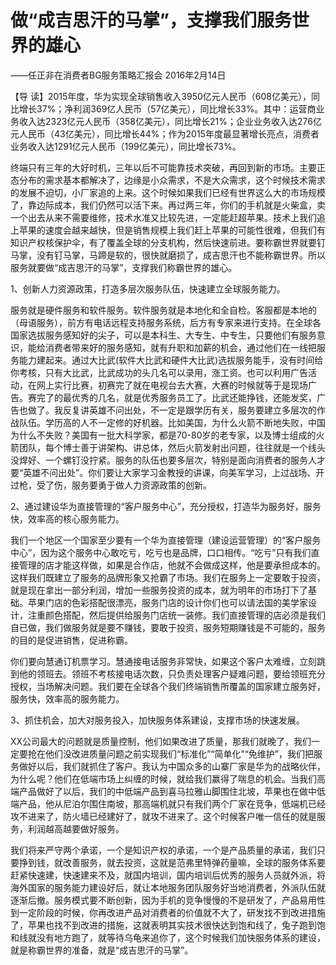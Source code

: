 # 做“成吉思汗的马掌”，支撑我们服务世界的雄心

——任正非在消费者BG服务策略汇报会 2016年2月14日

【导 读】2015年度，华为实现全球销售收入3950亿元人民币（608亿美元），同比增长37%；净利润369亿人民币（57亿美元），同比增长33%。其中：运营商业务收入达2323亿元人民币（358亿美元），同比增长21%；企业业务收入达276亿元人民币（43亿美元），同比增长44%；作为2015年度最显著增长亮点，消费者业务收入达1291亿元人民币（199亿美元），同比增长73%。

终端只有三年的大好时机，三年以后不可能靠技术突破，再回到新的市场。主要正态分布的需求基本都解决了，边缘是小众需求，不是大众需求，这个时候技术需求的发展不迫切，小厂家追的上来。这个时候如果我们已经有世界这么大的市场规模了，靠边际成本，我们仍然可以活下来。再过两三年，你们的手机就是火柴盒，卖一个出去从来不需要维修，技术水准又比较先进，一定能赶超苹果。技术上我们追上苹果的速度会越来越快，但是销售规模上我们赶上苹果的可能性很难，但我们有知识产权核保护伞，有了覆盖全球的分支机构，然后快速前进。要称霸世界就要钉马掌，没有钉马掌，马蹄是软的，很快就磨损了，成吉思汗也不能称霸世界。所以服务就要做“成吉思汗的马掌”，支撑我们称霸世界的雄心。

1、创新人力资源政策，打造多层次服务队伍，快速建立全球服务能力。

服务就是硬件服务和软件服务。软件服务就是本地化和全自检。客服都是本地的（母语服务），前方有电话远程支持服务系统，后方有专家来进行支持。在全球各国家选拔服务感知好的尖子，可以是本科生、大专生、中专生，只要他们有服务意识，能给消费者带来好的服务感知，就有升职和加薪的机会，通过他们在一线把服务能力建起来。通过大比武\(软件大比武和硬件大比武\)选拔服务能手，没有时间给你考核，只有大比武，比武成功的头几名可以录用，涨工资。也可以利用广告活动，在网上实行比赛，初赛完了就在电视台去大赛，大赛的时候就等于是现场广告。赛完了的最优秀的几名，就是优秀服务员工了。比武还能挣钱，还能发奖，广告也做了。我反复讲英雄不问出处，不一定是跟学历有关，服务要建立多层次的作战队伍。学历高的人不一定修的好机器。比如美国，为什么火箭不断地失败，中国为什么不失败？美国有一批大科学家，都是70-80岁的老专家，以及博士组成的火箭团队，每个博士善于讲架构、讲总体，然后火箭发射出问题，往往就是一个线头没焊好、一个螺钉没拧紧。服务的队伍也要多层次，特别是面向消费者的服务人才要“英雄不问出处”。你们要让大家学习金教授的讲课，向美军学习，上过战场、开过枪，受了伤，服务要勇于做人力资源政策的创新。

2、通过建设华为直接管理的“客户服务中心”，充分授权，打造华为服务好，服务快，效率高的核心服务能力。

我们一个地区一个国家至少要有一个华为直接管理（建设运营管理）的“客户服务中心”，因为这个服务中心敢吃亏，吃亏也是品牌，口口相传。“吃亏”只有我们直接管理的店才能这样做，如果是合作店，他就不会做成这样，他是要承担成本的。这样我们既建立了服务的品牌形象又抢霸了市场。我们在服务上一定要敢于投资，就是现在拿出一部分利润，增加一些服务投资的成本，就为明年的市场打下了基础。苹果门店的色彩搭配很漂亮，服务门店的设计你们也可以请法国的美学家设计，注重颜色搭配，然后提供给服务门店统一装修。我们直接管理的店必须是我们自已做，我们做服务就是要不赚钱，要敢于投资，服务短期赚钱是不可能的，服务的目的是促进销售，促进称霸。

你们要向慧通订机票学习。慧通接电话服务非常快，如果这个客户太难缠，立刻跳到他的领班去。领班不考核接电话次数，只负责处理客户疑难问题，要给领班充分授权，当场解决问题。我们要在全球各个我们终端销售所覆盖的国家建立服务好，服务快，效率高的服务能力。

3、抓住机会，加大对服务投入，加快服务体系建设，支撑市场的快速发展。

XX公司最大的问题就是质量控制，他们如果改进了质量，那我们就晚了，我们一定要抢在他们没改进质量问题之前实现我们“标准化”“简单化”“免维护”，我们把服务做好以后，我们就抓住了客户。我认为中国众多的山寨厂家是华为的战略伙伴，为什么呢？他们在低端市场上纠缠的时候，就给我们赢得了喘息的机会。当我们高端产品做好了以后，我们的中低端产品到喜马拉雅山脚围住北坡，苹果也在做中低端产品，他从尼泊尔围住南坡，那高端机就只有我们两个厂家在竞争，低端机已经攻不进来了，防火墙已经建好了，就攻不进来了。这个时候客户唯一信任的就是服务，利润越高越要做好服务。

我们将来严守两个承诺，一个是知识产权的承诺，一个是产品质量的承诺，我们只要挣到钱，就改善服务，就去投资，这就是范弗里特弹药量嘛，全球的服务体系要赶紧快速建，快速建来不及，就国内培训，国内培训后优秀的服务人员就外派，将海外国家的服务能力建设好后，就让本地服务团队服务好当地消费者，外派队伍就逐渐后撤。服务模式要不断创新，因为手机的竞争慢慢的不是研发了，产品易用性到一定阶段的时候，你再改进产品对消费者的价值就不大了，研发找不到改进措施了，苹果也找不到改进的措施，这就表明其实技术很快达到饱和线了，兔子跑到饱和线就没有地方跑了，就等待乌龟来追你了，这个时候我们加快服务体系的建设，就是称霸世界的准备，就是“成吉思汗的马掌”。


